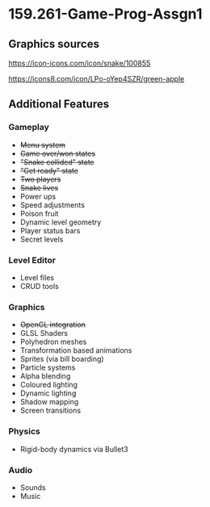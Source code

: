 # 159.261-Game-Prog-Assgn1
## Graphics sources
https://icon-icons.com/icon/snake/100855

https://icons8.com/icon/LPo-oYep4SZR/green-apple

## Additional Features

### Gameplay
- ~~Menu system~~
- ~~Game over/won states~~
- ~~"Snake collided" state~~
- ~~"Get ready" state~~
- ~~Two players~~
- ~~Snake lives~~
- Power ups
- Speed adjustments
- Poison fruit
- Dynamic level geometry
- Player status bars
- Secret levels

### Level Editor
- Level files
- CRUD tools
### Graphics
- ~~OpenGL integration~~
- GLSL Shaders
- Polyhedron meshes
- Transformation based animations
- Sprites (via bill boarding)
- Particle systems
- Alpha blending
- Coloured lighting
- Dynamic lighting
- Shadow mapping
- Screen transitions

### Physics
- Rigid-body dynamics via Bullet3

### Audio
- Sounds
- Music

